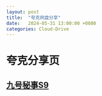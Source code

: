 ```yaml
---
layout: post
title:  "夸克网盘分享"
date:   2024-05-31 13:00:00 +0800
categories: Cloud-Drive
---
```

# 夸克分享页
## [九号秘事S9](https://pan.quark.cn/s/1c511fc8e538)